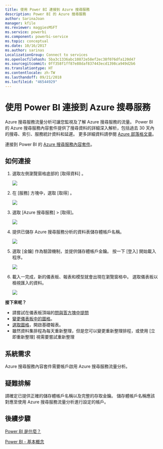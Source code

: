 ```yaml
---
title: 使用 Power BI 連接到 Azure 搜尋服務
description: Power BI 的 Azure 搜尋服務
author: SarinaJoan
manager: kfile
ms.reviewer: maggiesMSFT
ms.service: powerbi
ms.component: powerbi-service
ms.topic: conceptual
ms.date: 10/16/2017
ms.author: sarinas
LocalizationGroup: Connect to services
ms.openlocfilehash: 5ba3c1336abc10872e58ef2ec38f076dfa120d47
ms.sourcegitcommit: 0ff358f1ff87e88daf837443ecd1398ca949d2b6
ms.translationtype: HT
ms.contentlocale: zh-TW
ms.lasthandoff: 09/21/2018
ms.locfileid: "46544929"
---
```

# <a name="connect-to-azure-search-with-power-bi"></a>使用 Power BI 連接到 Azure 搜尋服務
Azure 搜尋服務流量分析可讓您監視及了解 Azure 搜尋服務的流量。 Power BI 的 Azure 搜尋服務內容套件提供了搜尋資料的詳細深入解析，包括過去 30 天內的搜尋、索引、服務統計資料和延遲。 更多詳細資料請參閱 [Azure 部落格文章](https://azure.microsoft.com/blog/analyzing-your-azure-search-traffic/)。

連接到 Power BI 的 [Azure 搜尋服務內容套件](https://app.powerbi.com/getdata/services/azure-search)。

## <a name="how-to-connect"></a>如何連接
1. 選取左側瀏覽窗格底部的 [取得資料]  。
   
   ![](media/service-connect-to-azure-search/pbi_getdata.png) 
2. 在 [服務]  方塊中，選取 [取得] 。
   
   ![](media/service-connect-to-azure-search/pbi_getservices.png) 
3. 選取 [Azure 搜尋服務] \> [取得]。
   
   ![](media/service-connect-to-azure-search/azuresearch.png)
4. 提供已儲存 Azure 搜尋服務分析的資料表儲存體帳戶名稱。
   
   ![](media/service-connect-to-azure-search/params.png)
5. 選取 [金鑰]  作為驗證機制，並提供儲存體帳戶金鑰。 按一下 [登入]  開始載入程序。
   
   ![](media/service-connect-to-azure-search/creds.png)
6. 載入一完成，新的儀表板、報表和模型就會出現在瀏覽窗格中。 選取儀表板以檢視匯入的資料。
   
    ![](media/service-connect-to-azure-search/dashboard2.png)

**接下來呢？**

* 請嘗試在儀表板頂端的[問與答方塊中提問](consumer/end-user-q-and-a.md)
* [變更儀表板中的圖格](service-dashboard-edit-tile.md)。
* [選取圖格](consumer/end-user-tiles.md)，開啟基礎報表。
* 雖然資料集排程為每天重新整理，但是您可以變更重新整理排程，或使用 [立即重新整理] 視需要嘗試重新整理

## <a name="system-requirements"></a>系統需求
Azure 搜尋服務內容套件需要帳戶啟用 Azure 搜尋服務流量分析。

## <a name="troubleshooting"></a>疑難排解
請確定已提供正確的儲存體帳戶名稱以及完整的存取金鑰。 儲存體帳戶名稱應該對應至使用 Azure 搜尋服務流量分析進行設定的帳戶。

## <a name="next-steps"></a>後續步驟
[Power BI 是什麼？](power-bi-overview.md)

[Power BI - 基本概念](consumer/end-user-basic-concepts.md)

